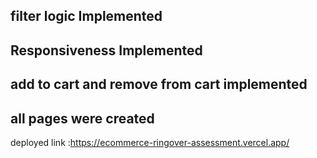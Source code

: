 ## filter logic Implemented
## Responsiveness Implemented
## add to cart and remove from cart implemented
## all pages were created


deployed link :https://ecommerce-ringover-assessment.vercel.app/
